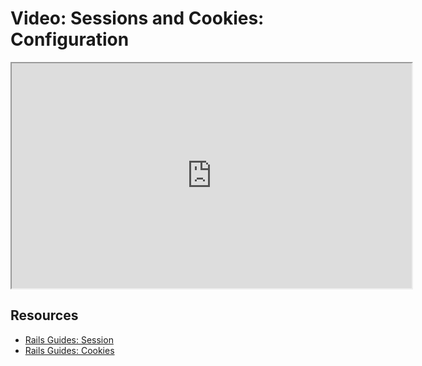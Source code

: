# Video: Sessions and Cookies: Configuration

<iframe src="https://player.vimeo.com/video/609112816/?title=0&byline=0&portrait=0" width="640" height="360" allowfullscreen="allowfullscreen" allow="autoplay; fullscreen; picture-in-picture"></iframe>

## Resources

- [Rails Guides: Session](https://guides.rubyonrails.org/action_controller_overview.html#session)
- [Rails Guides: Cookies](https://guides.rubyonrails.org/action_controller_overview.html#cookies)
